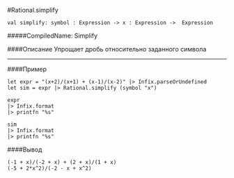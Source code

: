 #Rational.simplify

	val simplify: symbol : Expression -> x : Expression ->  Expression


#####CompiledName: Simplify


####Описание
Упрощает дробь относительно заданного символа

----------

####Пример
    
    let expr = "(x+2)/(x+1) + (x-1)/(x-2)" |> Infix.parseOrUndefined
    let sim = expr |> Rational.simplify (symbol "x")
    
    expr
    |> Infix.format
    |> printfn "%s"
    
    sim
    |> Infix.format
    |> printfn "%s"

####Вывод
    
    (-1 + x)/(-2 + x) + (2 + x)/(1 + x)
    (-5 + 2*x^2)/(-2 - x + x^2)



